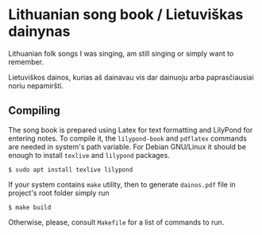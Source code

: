 # Lithuanian song book / Lietuviškas dainynas

Lithuanian folk songs I was singing, am still singing or simply want to remember.

Lietuviškos dainos, kurias aš dainavau vis dar dainuoju arba paprasčiausiai noriu nepamiršti.

## Compiling

The song book is prepared using Latex for text formatting and LilyPond for entering notes.
To compile it, the `lilypond-book` and `pdflatex` commands are needed in system's path variable.
For Debian GNU/Linux it should be enough to install `texlive` and `lilypond` packages.

	$ sudo apt install texlive lilypond
    
If your system contains `make` utility, then to generate `dainos.pdf` file in project's root folder simply run

	$ make build
    
Otherwise, please, consult `Makefile` for a list of commands to run.
